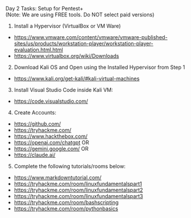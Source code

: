 Day 2 Tasks:  Setup for Pentest+  
(Note:  We are using FREE tools. Do NOT select paid versions)

1. Install a Hypervisor (VirtualBox or VM Ware)
- https://www.vmware.com/content/vmware/vmware-published-sites/us/products/workstation-player/workstation-player-evaluation.html.html
- https://www.virtualbox.org/wiki/Downloads

2. Download Kali OS and Open using the Installed Hypervisor from Step 1
- https://www.kali.org/get-kali/#kali-virtual-machines

3. Install Visual Studio Code inside Kali VM: 
- https://code.visualstudio.com/ 

4. Create Accounts:
- https://github.com/
- https://tryhackme.com/ 
- https://www.hackthebox.com/
- https://openai.com/chatgpt OR
- https://gemini.google.com/ OR
- https://claude.ai/ 

5. Complete the following tutorials/rooms below:
- https://www.markdowntutorial.com/
- https://tryhackme.com/room/linuxfundamentalspart1  
- https://tryhackme.com/room/linuxfundamentalspart2  
- https://tryhackme.com/room/linuxfundamentalspart3  
- https://tryhackme.com/room/bashscripting
- https://tryhackme.com/room/pythonbasics

